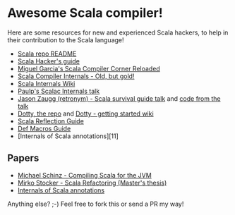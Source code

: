 # Awesome Scala compiler!

Here are some resources for new and experienced Scala hackers, to help in their contribution to the Scala language!

* [Scala repo README][10]
* [Scala Hacker's guide][1]
* [Miguel Garcia's Scala Compiler Corner Reloaded][2]
* [Scala Compiler Internals - Old, but gold!][3]
* [Scala Internals Wiki][4]
* [Paulp's Scalac Internals talk][5]
* [Jason Zaugg (retronym) - Scala survival guide talk][6] and [code from the talk][src-6]
* [Dotty, the repo][7] and [Dotty - getting started wiki][wiki-7]
* [Scala Reflection Guide][8]
* [Def Macros Guide][9]
* [Internals of Scala annotations][11]

## Papers
* [Michael Schinz - Compiling Scala for the JVM][papers-1]
* [Mirko Stocker - Scala Refactoring (Master's thesis)][papers-2]
* [Internals of Scala annotations][papers-3]


Anything else? ;-) Feel free to fork this or send a PR my way!

[1]: http://scala-lang.org/contribute/hacker-guide.html
[2]: http://lampwww.epfl.ch/~magarcia/ScalaCompilerCornerReloaded/
[3]: http://www.scala-lang.org/old/node/598
[4]: https://wiki.scala-lang.org/display/SIW/
[5]: https://skillsmatter.com/skillscasts/3265-scalac-internals
[6]: https://www.youtube.com/watch?v=06oP5IXWveM&index=11&list=WL
[src-6]: https://github.com/retronym/scalac-survival-guide
[7]: https://github.com/lampepfl/dotty/
[wiki-7]: https://github.com/lampepfl/dotty/wiki/Getting-Started
[8]: http://docs.scala-lang.org/overviews/reflection/overview.html
[9]: http://docs.scala-lang.org/overviews/macros/overview.html
[10]: https://github.com/scala/scala/blob/2.11.x/README.md

[papers-1]: http://lampwww.epfl.ch/~schinz/thesis-final-A4.pdf
[papers-2]: http://scala-refactoring.org/wp-content/uploads/scala-refactoring.pdf
[papers-3]: http://www.scala-lang.org/old/sid/5
